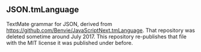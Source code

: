 ## JSON.tmLanguage

TextMate grammar for JSON, derived from https://github.com/Benvie/JavaScriptNext.tmLanguage. That repository was deleted sometime around July 2017. This repository re-publishes that file with the MIT license it was published under before.
